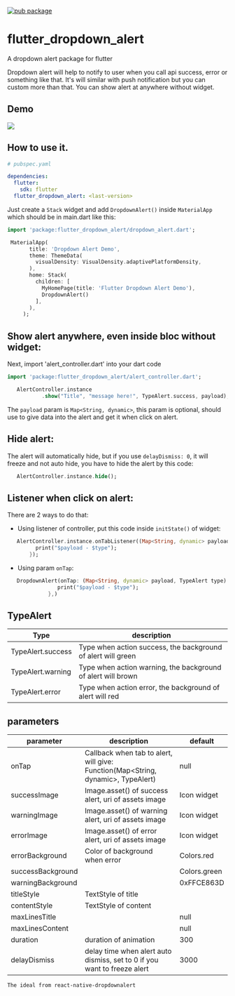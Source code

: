 [![pub package](https://img.shields.io/pub/v/flutter_dropdown_alert.svg)](https://pub.dartlang.org/packages/flutter_dropdown_alert)

# flutter_dropdown_alert

A dropdown alert package for flutter

Dropdown alert will help to notify to user when you call api success, error or something like that. It's will similar with push notification but you can custom more than that. You can show alert at anywhere without widget.

## Demo
![](https://github.com/vantuan88291/flutter_dropdown_alert/raw/master/screenshot/dropdown.gif)

##  How to use it.

```yaml
# pubspec.yaml

dependencies:
  flutter:
    sdk: flutter
  flutter_dropdown_alert: <last-version>
```

Just create a `Stack` widget and add `DropdownAlert()` inside `MaterialApp` which should be in main.dart like this:
```dart
import 'package:flutter_dropdown_alert/dropdown_alert.dart';
```

```dart
 MaterialApp(
       title: 'Dropdown Alert Demo',
       theme: ThemeData(
         visualDensity: VisualDensity.adaptivePlatformDensity,
       ),
       home: Stack(
         children: [
           MyHomePage(title: 'Flutter Dropdown Alert Demo'),
           DropdownAlert()
         ],
       ),
     );
```

## Show alert anywhere, even inside bloc without widget:

Next, import 'alert_controller.dart' into your dart code

```dart
import 'package:flutter_dropdown_alert/alert_controller.dart';
```

```dart
   AlertController.instance
           .show("Title", "message here!", TypeAlert.success, payload);
```

The `payload` param is `Map<String, dynamic>`, this param is optional, should use to give data into the alert and get it when click on alert.

## Hide alert:
The alert will automatically hide, but if you use `delayDismiss: 0`, it will freeze and not auto hide, you have to hide the alert by this code:
```dart
   AlertController.instance.hide();
```

## Listener when click on alert:

There are 2 ways to do that:

- Using listener of controller, put this code inside `initState()` of widget:
```dart
   AlertController.instance.onTabListener((Map<String, dynamic> payload, TypeAlert type) {
         print("$payload - $type");
       });
```
- Using param `onTap`:
```dart
   DropdownAlert(onTap: (Map<String, dynamic> payload, TypeAlert type) {
                print("$payload - $type");
             },)
```



## TypeAlert
| Type                       | description                                                                           |
| -------------------------- | ------------------------------------------------------------------------------------- |
| TypeAlert.success          | Type when action success, the background of alert will green                          |
| TypeAlert.warning          | Type when action warning, the background of alert will brown                          |
| TypeAlert.error            | Type when action error, the background of alert will red                              |


## parameters
| parameter                  | description                                                                           | default                                                                                                                                                                               |
| -------------------------- | ------------------------------------------------------------------------------------- | ------------------------------------------------------------------------------------------------------------------------------------------------------------------------------------- |
| onTap                      | Callback when tab to alert, will give: Function(Map<String, dynamic>, TypeAlert)      | null                                                                                                                                                                                  |
| successImage               | Image.asset() of success alert, uri of assets image                                   | Icon widget                                                                                                                                                                           |
| warningImage               | Image.asset() of warning alert, uri of assets image                                   | Icon widget                                                                                                                                                                           |
| errorImage                 | Image.asset() of error alert, uri of assets image                                     | Icon widget                                                                                                                                                                           |
| errorBackground            | Color of background when error                                                        | Colors.red                                                                                                                                                                            |
| successBackground          |                                                                                       | Colors.green                                                                                                                                                                          |
| warningBackground          |                                                                                       | 0xFFCE863D                                                                                                                                                                            |
| titleStyle                 | TextStyle of title                                                                    |                                                                                                                                                                                       |
| contentStyle               | TextStyle of content                                                                  |                                                                                                                                                                                       |
| maxLinesTitle              |                                                                                       | null                                                                                                                                                                                  |
| maxLinesContent            |                                                                                       | null                                                                                                                                                                                  |
| duration                   | duration of animation                                                                 | 300                                                                                                                                                                                   |
| delayDismiss               | delay time when alert auto dismiss, set to 0 if you want to freeze alert              | 3000                                                                                                                                                                                  |


`The ideal from react-native-dropdownalert`